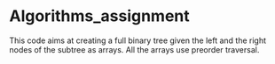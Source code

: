 # Algorithms_assignment

This code aims at creating a full binary tree given the left and the right nodes of the subtree as arrays. All the arrays use preorder traversal.

